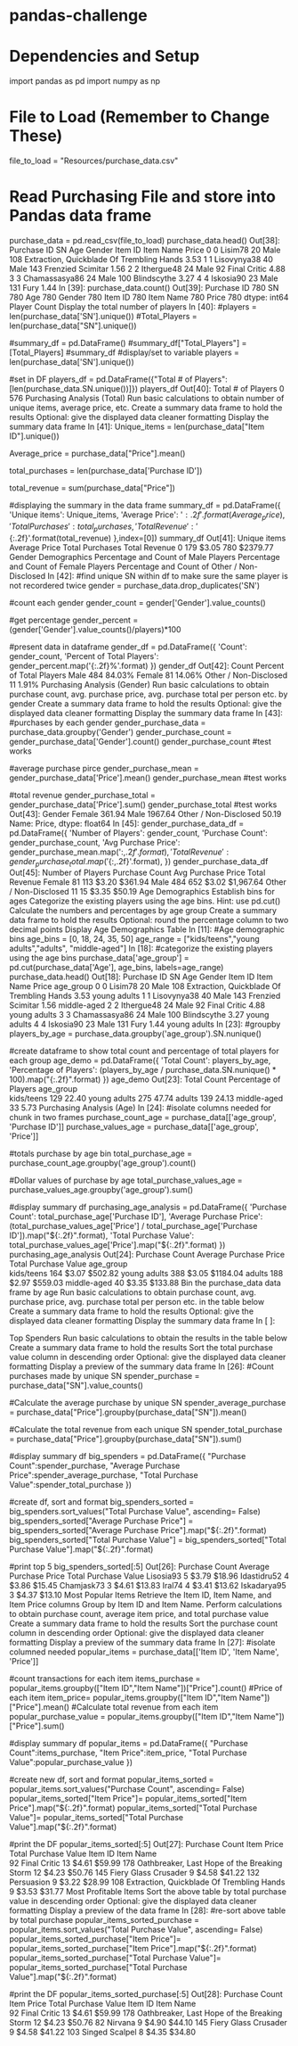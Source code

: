 # pandas-challenge
# Dependencies and Setup
import pandas as pd
import numpy as np
# File to Load (Remember to Change These)
file_to_load = "Resources/purchase_data.csv"

# Read Purchasing File and store into Pandas data frame
purchase_data = pd.read_csv(file_to_load)
purchase_data.head()
Out[38]:
Purchase ID	SN	Age	Gender	Item ID	Item Name	Price
0	0	Lisim78	20	Male	108	Extraction, Quickblade Of Trembling Hands	3.53
1	1	Lisovynya38	40	Male	143	Frenzied Scimitar	1.56
2	2	Ithergue48	24	Male	92	Final Critic	4.88
3	3	Chamassasya86	24	Male	100	Blindscythe	3.27
4	4	Iskosia90	23	Male	131	Fury	1.44
In [39]:
purchase_data.count()
Out[39]:
Purchase ID    780
SN             780
Age            780
Gender         780
Item ID        780
Item Name      780
Price          780
dtype: int64
Player Count
Display the total number of players
In [40]:
#players = len(purchase_data['SN'].unique())
#Total_Players = len(purchase_data["SN"].unique())

#summary_df = pd.DataFrame()
#summary_df["Total_Players"] = [Total_Players]
#summary_df
#display/set to variable
players = len(purchase_data['SN'].unique())

#set in DF
players_df = pd.DataFrame({"Total # of Players": [len(purchase_data.SN.unique())]})
players_df
Out[40]:
Total # of Players
0	576
Purchasing Analysis (Total)
Run basic calculations to obtain number of unique items, average price, etc.
Create a summary data frame to hold the results
Optional: give the displayed data cleaner formatting
Display the summary data frame
In [41]:
Unique_items = len(purchase_data["Item ID"].unique())


Average_price = purchase_data["Price"].mean()


total_purchases = len(purchase_data['Purchase ID'])


total_revenue = sum(purchase_data["Price"])



#displaying the summary in the data frame
summary_df = pd.DataFrame({
    'Unique items': Unique_items,
    'Average Price': '${:.2f}'.format(Average_price),
    'Total Purchases': total_purchases,
    'Total Revenue': '${:.2f}'.format(total_revenue)
},index=[0])
summary_df
Out[41]:
Unique items	Average Price	Total Purchases	Total Revenue
0	179	$3.05	780	$2379.77
Gender Demographics
Percentage and Count of Male Players
Percentage and Count of Female Players
Percentage and Count of Other / Non-Disclosed
In [42]:
#find unique SN within df to make sure the same player is not recordered twice
gender = purchase_data.drop_duplicates('SN')

#count each gender
gender_count = gender['Gender'].value_counts()

#get percentage
gender_percent = (gender['Gender'].value_counts()/players)*100

#present data in dataframe
gender_df = pd.DataFrame({
    'Count': gender_count,
    'Percent of Total Players': gender_percent.map('{:.2f}%'.format)
})
gender_df
Out[42]:
Count	Percent of Total Players
Male	484	84.03%
Female	81	14.06%
Other / Non-Disclosed	11	1.91%
Purchasing Analysis (Gender)
Run basic calculations to obtain purchase count, avg. purchase price, avg. purchase total per person etc. by gender
Create a summary data frame to hold the results
Optional: give the displayed data cleaner formatting
Display the summary data frame
In [43]:
#purchases by each gender
gender_purchase_data = purchase_data.groupby('Gender')
gender_purchase_count = gender_purchase_data['Gender'].count()
gender_purchase_count #test works

#average purchase pirce
gender_purchase_mean = gender_purchase_data['Price'].mean()
gender_purchase_mean #test works

#total revenue
gender_purchase_total = gender_purchase_data['Price'].sum()
gender_purchase_total #test works
Out[43]:
Gender
Female                    361.94
Male                     1967.64
Other / Non-Disclosed      50.19
Name: Price, dtype: float64
In [45]:
gender_purchase_data_df = pd.DataFrame({
    'Number of Players': gender_count,
    'Purchase Count': gender_purchase_count,
    'Avg Purchase Price': gender_purchase_mean.map('${:,.2f}'.format),
    'Total Revenue': gender_purchase_total.map('${:,.2f}'.format),
})
gender_purchase_data_df
Out[45]:
Number of Players	Purchase Count	Avg Purchase Price	Total Revenue
Female	81	113	$3.20	$361.94
Male	484	652	$3.02	$1,967.64
Other / Non-Disclosed	11	15	$3.35	$50.19
Age Demographics
Establish bins for ages
Categorize the existing players using the age bins. Hint: use pd.cut()
Calculate the numbers and percentages by age group
Create a summary data frame to hold the results
Optional: round the percentage column to two decimal points
Display Age Demographics Table
In [11]:
#Age demographic bins
age_bins = [0, 18, 24, 35, 50]
age_range = ["kids/teens","young adults","adults", "middle-aged"]
In [18]:
#categorize the existing players using the age bins
purchase_data['age_group'] =  pd.cut(purchase_data['Age'], age_bins, labels=age_range)
purchase_data.head()
Out[18]:
Purchase ID	SN	Age	Gender	Item ID	Item Name	Price	age_group
0	0	Lisim78	20	Male	108	Extraction, Quickblade Of Trembling Hands	3.53	young adults
1	1	Lisovynya38	40	Male	143	Frenzied Scimitar	1.56	middle-aged
2	2	Ithergue48	24	Male	92	Final Critic	4.88	young adults
3	3	Chamassasya86	24	Male	100	Blindscythe	3.27	young adults
4	4	Iskosia90	23	Male	131	Fury	1.44	young adults
In [23]:
#groupby
players_by_age = purchase_data.groupby('age_group').SN.nunique()

#create dataframe to show total count and percentage of total players for each group
age_demo = pd.DataFrame({
    'Total Count': players_by_age,
    'Percentage of Players': (players_by_age / purchase_data.SN.nunique() * 100).map("{:.2f}".format)
})
age_demo
Out[23]:
Total Count	Percentage of Players
age_group		
kids/teens	129	22.40
young adults	275	47.74
adults	139	24.13
middle-aged	33	5.73
Purchasing Analysis (Age)
In [24]:
#isolate columns needed for chunk in two frames
purchase_count_age = purchase_data[['age_group', 'Purchase ID']]
purchase_values_age = purchase_data[['age_group', 'Price']]

#totals purchase by age bin
total_purchase_age = purchase_count_age.groupby('age_group').count() 

#Dollar values of purchase by age
total_purchase_values_age = purchase_values_age.groupby('age_group').sum()

#display summary df
purchasing_age_analysis = pd.DataFrame({
    'Purchase Count': total_purchase_age['Purchase ID'],
    'Average Purchase Price': (total_purchase_values_age['Price'] / total_purchase_age['Purchase ID']).map("${:.2f}".format),
    'Total Purchase Value': total_purchase_values_age['Price'].map("${:.2f}".format)
})
purchasing_age_analysis
Out[24]:
Purchase Count	Average Purchase Price	Total Purchase Value
age_group			
kids/teens	164	$3.07	$502.82
young adults	388	$3.05	$1184.04
adults	188	$2.97	$559.03
middle-aged	40	$3.35	$133.88
Bin the purchase_data data frame by age
Run basic calculations to obtain purchase count, avg. purchase price, avg. purchase total per person etc. in the table below
Create a summary data frame to hold the results
Optional: give the displayed data cleaner formatting
Display the summary data frame
In [ ]:
 
Top Spenders
Run basic calculations to obtain the results in the table below
Create a summary data frame to hold the results
Sort the total purchase value column in descending order
Optional: give the displayed data cleaner formatting
Display a preview of the summary data frame
In [26]:
#Count purchases made by unique SN
spender_purchase = purchase_data["SN"].value_counts()

#Calculate the average purchase by unique SN
spender_average_purchase = purchase_data["Price"].groupby(purchase_data["SN"]).mean()

#Calculate the total revenue from each unique SN
spender_total_purchase = purchase_data["Price"].groupby(purchase_data["SN"]).sum()

#display summary df
big_spenders = pd.DataFrame({
    "Purchase Count":spender_purchase,
    "Average Purchase Price":spender_average_purchase,
    "Total Purchase Value":spender_total_purchase
})

#create df, sort and format
big_spenders_sorted = big_spenders.sort_values("Total Purchase Value", ascending= False)
big_spenders_sorted["Average Purchase Price"] = big_spenders_sorted["Average Purchase Price"].map("${:.2f}".format)
big_spenders_sorted["Total Purchase Value"] = big_spenders_sorted["Total Purchase Value"].map("${:.2f}".format)

#print top 5
big_spenders_sorted[:5]
Out[26]:
Purchase Count	Average Purchase Price	Total Purchase Value
Lisosia93	5	$3.79	$18.96
Idastidru52	4	$3.86	$15.45
Chamjask73	3	$4.61	$13.83
Iral74	4	$3.41	$13.62
Iskadarya95	3	$4.37	$13.10
Most Popular Items
Retrieve the Item ID, Item Name, and Item Price columns
Group by Item ID and Item Name. Perform calculations to obtain purchase count, average item price, and total purchase value
Create a summary data frame to hold the results
Sort the purchase count column in descending order
Optional: give the displayed data cleaner formatting
Display a preview of the summary data frame
In [27]:
#isolate columned needed
popular_items = purchase_data[['Item ID', 'Item Name', 'Price']]


#count transactions for each item
items_purchase = popular_items.groupby(["Item ID","Item Name"])["Price"].count()
#Price of each item
item_price= popular_items.groupby(["Item ID","Item Name"])["Price"].mean()
#Calculate total revenue from each item
popular_purchase_value = popular_items.groupby(["Item ID","Item Name"])["Price"].sum()

#display summary df
popular_items = pd.DataFrame({
    "Purchase Count":items_purchase,
    "Item Price":item_price,
    "Total Purchase Value":popular_purchase_value
})


#create new df, sort and format
popular_items_sorted = popular_items.sort_values("Purchase Count", ascending= False)
popular_items_sorted["Item Price"]= popular_items_sorted["Item Price"].map("${:.2f}".format)
popular_items_sorted["Total Purchase Value"]= popular_items_sorted["Total Purchase Value"].map("${:.2f}".format)

#print the DF
popular_items_sorted[:5]
Out[27]:
Purchase Count	Item Price	Total Purchase Value
Item ID	Item Name			
92	Final Critic	13	$4.61	$59.99
178	Oathbreaker, Last Hope of the Breaking Storm	12	$4.23	$50.76
145	Fiery Glass Crusader	9	$4.58	$41.22
132	Persuasion	9	$3.22	$28.99
108	Extraction, Quickblade Of Trembling Hands	9	$3.53	$31.77
Most Profitable Items
Sort the above table by total purchase value in descending order
Optional: give the displayed data cleaner formatting
Display a preview of the data frame
In [28]:
#re-sort above table by total purchase
popular_items_sorted_purchase = popular_items.sort_values("Total Purchase Value", ascending= False)
popular_items_sorted_purchase["Item Price"]= popular_items_sorted_purchase["Item Price"].map("${:.2f}".format)
popular_items_sorted_purchase["Total Purchase Value"]= popular_items_sorted_purchase["Total Purchase Value"].map("${:.2f}".format)

#print the DF
popular_items_sorted_purchase[:5]
Out[28]:
Purchase Count	Item Price	Total Purchase Value
Item ID	Item Name			
92	Final Critic	13	$4.61	$59.99
178	Oathbreaker, Last Hope of the Breaking Storm	12	$4.23	$50.76
82	Nirvana	9	$4.90	$44.10
145	Fiery Glass Crusader	9	$4.58	$41.22
103	Singed Scalpel	8	$4.35	$34.80
